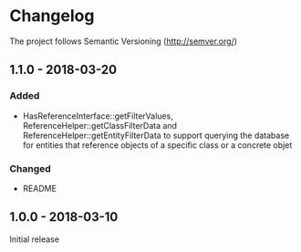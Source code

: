 # Changelog

The project follows Semantic Versioning (http://semver.org/)

## 1.1.0 - 2018-03-20
### Added
* HasReferenceInterface::getFilterValues, ReferenceHelper::getClassFilterData
  and ReferenceHelper::getEntityFilterData to support querying
  the database for entities that reference objects of a specific class or a
  concrete objet

### Changed
* README

## 1.0.0 - 2018-03-10
Initial release